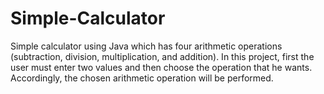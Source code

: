 # Simple-Calculator
Simple calculator using Java which has four arithmetic operations (subtraction, division, multiplication, and addition). In this project, first the user must enter two values and then choose the operation that he wants. Accordingly, the chosen arithmetic operation will be performed.
